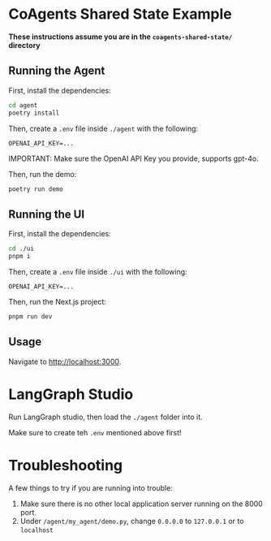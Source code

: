 # CoAgents Shared State Example

**These instructions assume you are in the `coagents-shared-state/` directory**

## Running the Agent

First, install the dependencies:

```sh
cd agent
poetry install
```

Then, create a `.env` file inside `./agent` with the following:
```
OPENAI_API_KEY=...
```

IMPORTANT:
Make sure the OpenAI API Key you provide, supports gpt-4o.

Then, run the demo:

```sh
poetry run demo
```

## Running the UI

First, install the dependencies:

```sh
cd ./ui
pnpm i
```

Then, create a `.env` file inside `./ui` with the following:
```
OPENAI_API_KEY=...
```

Then, run the Next.js project:

```sh
pnpm run dev
```

## Usage

Navigate to [http://localhost:3000](http://localhost:3000).


# LangGraph Studio

Run LangGraph studio, then load the `./agent` folder into it.

Make sure to create teh `.env` mentioned above first!


# Troubleshooting

A few things to try if you are running into trouble:

1. Make sure there is no other local application server running on the 8000 port.
2. Under `/agent/my_agent/demo.py`, change `0.0.0.0` to `127.0.0.1` or to `localhost`
